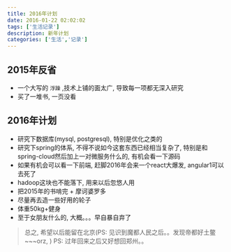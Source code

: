 ```yaml
---
title: 2016年计划
date: 2016-01-22 02:02:02
tags: ['生活记录']
description: 新年计划
categories: ['生活','记录']
---
```



## 2015年反省

+ 一个大写的 `浮躁` ,技术上铺的面太广, 导致每一项都无深入研究
+ 买了一堆书, 一页没看

## 2016年计划

+ 研究下数据库(mysql, postgresql), 特别是优化之类的
+ 研究下spring的体系, 不得不说如今这套东西已经相当复杂了, 特别是和spring-cloud然后加上一对微服务什么的, 有机会看一下源码
+ 如果有机会可以看一下前端, 赶脚2016年会来一个react大爆发, angular1可以去死了
+ hadoop这块也不能落下, 用来以后忽悠人用
+ 把2015年的书啃完 + 摩诃婆罗多
+ 尽量再去造一些好用的轮子
+ 体重50kg+健身
+ 至于女朋友什么的, 大概。。。早自暴自弃了


> 总之, 希望以后能留在北京(PS: 见识到魔都人民之后。。发现帝都好土鳖~~~orz, )
> PS: 过年回来之后又好想回郑州。。